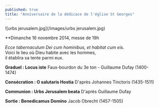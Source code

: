 ```yaml
---
published: true
title: "Anniversaire de la dédicace de l'église St Georges"
---
```


![urbs jerusalem.jpg](/images/urbs jerusalem.jpg)

**Dimanche 16 novembre 2014, messe de 19h

*Ecce tabernaculum Dei cum hominibus, et habitat cum eis.*  
Voici le lieu où Dieu habite avec les hommes,  
il établira sa tente parmi eux.

**Graduel : Locus iste**
Faux-bourdon du 3e ton - Guillaume Dufay (1400-1474)

**Consécration : O salutaris Hostia**
D'après Johannes Tinctoris (1435-1511)

**Communion : Urbs Jerusalem beata**
D'après Guillaume Dufay 

**Sortie : Benedicamus Domino**
Jacob Obrecht (1457-1505)